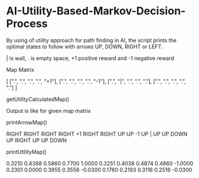 # AI-Utility-Based-Markov-Decision-Process
By using of utility approach for path finding in AI, the script prints the optimal states to follow with arrows UP, DOWN, RIGHT or LEFT.

| is wall, . is empty space, +1 positive reward and -1 negative reward

Map Matrix

[
            [".",   ".",    ".",    ".",    "+1"],
            [".",   ".",    ".",    ".",    "-1"],
            [".",   "|",    ".",    ".",    "."],
            [".",   ".",    ".",    ".",    "."]
]

getUtilityCalculatedMap()

Output is like for given map matrix


printArrowMap()

RIGHT RIGHT RIGHT RIGHT +1 
RIGHT RIGHT UP UP -1 
UP | UP UP DOWN 
UP RIGHT UP UP DOWN 

printUtilityMap()

0.3210 0.4388 0.5860 0.7700 1.0000 
0.3251 0.4038 0.4874 0.4860 -1.0000 
0.2301 0.0000 0.3955 0.3558 -0.0300 
0.1760 0.2193 0.3116 0.2516 -0.0300 
